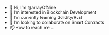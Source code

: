 - 👋 Hi, I’m @arrayOfNine
- 👀 I’m interested in Blockchain Development
- 🌱 I’m currently learning Solidity/Rust
- 💞️ I’m looking to collaborate on Smart Contracts
- 📫 How to reach me ...

<!---
arrayOfNine/arrayOfNine is a ✨ special ✨ repository because its `README.md` (this file) appears on your GitHub profile.
You can click the Preview link to take a look at your changes.
--->
